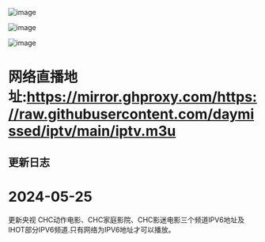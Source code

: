 ![image](https://github.com/daymissed/jxcmcc-iptv/assets/62062283/5aa03697-b31d-4d87-bf1f-ffcc4050a50e)

![image](https://github.com/daymissed/jxcmcc-iptv/assets/62062283/cf965750-4024-4949-80ea-0ee686312dc0)

![image](https://github.com/daymissed/jxcmcc-iptv/assets/62062283/7c25dba2-1c82-4cc1-9af1-b30d07c949b7)


# 网络直播地址:https://mirror.ghproxy.com/https://raw.githubusercontent.com/daymissed/iptv/main/iptv.m3u

## 更新日志
#  2024-05-25
更新央视 CHC动作电影、CHC家庭影院、CHC影迷电影三个频道IPV6地址及IHOT部分IPV6频道.只有网络为IPV6地址才可以播放。
